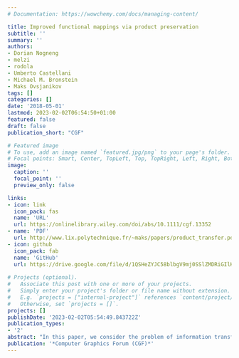 ```yaml
---
# Documentation: https://wowchemy.com/docs/managing-content/

title: Improved functional mappings via product preservation
subtitle: ''
summary: ''
authors:
- Dorian Nogneng
- melzi
- rodola
- Umberto Castellani
- Michael M. Bronstein
- Maks Ovsjanikov
tags: []
categories: []
date: '2018-05-01'
lastmod: 2023-02-02T06:54:50+01:00
featured: false
draft: false
publication_short: "CGF"

# Featured image
# To use, add an image named `featured.jpg/png` to your page's folder.
# Focal points: Smart, Center, TopLeft, Top, TopRight, Left, Right, BottomLeft, Bottom, BottomRight.
image:
  caption: ''
  focal_point: ''
  preview_only: false

links:
- icon: link
  icon_pack: fas
  name: 'URL'
  url: https://onlinelibrary.wiley.com/doi/abs/10.1111/cgf.13352
- name: 'PDF'
  url: http://www.lix.polytechnique.fr/~maks/papers/product_transfer.pdf
- icon: github
  icon_pack: fab
  name: 'GitHub'
  url: https://drive.google.com/file/d/1QSHeZYJC58blbgV9mj0SSlZMDRiGIlKU/view
    
# Projects (optional).
#   Associate this post with one or more of your projects.
#   Simply enter your project's folder or file name without extension.
#   E.g. `projects = ["internal-project"]` references `content/project/deep-learning/index.md`.
#   Otherwise, set `projects = []`.
projects: []
publishDate: '2023-02-02T05:54:49.843722Z'
publication_types:
- '2'
abstract: "In this paper, we consider the problem of information transfer across shapes and propose an extension to the widely used functional map representation. Our main observation is that in addition to the vector space structure of the functional spaces, which has been heavily exploited in the functional map framework, the functional algebra (i.e., the ability to take pointwise products of functions) can significantly extend the power of this framework. Equipped with this observation, we show how to improve one of the key applications of functional maps, namely transferring real-valued functions without conversion to point-to-point correspondences. We demonstrate through extensive experiments that by decomposing a given function into a linear combination consisting not only of basis functions but also of their pointwise products, both the representation power and the quality of the function transfer can be improved significantly. Our modification, while computationally simple, allows us to achieve higher transfer accuracy while keeping the size of the basis and the functional map fixed. We also analyze the computational complexity of optimally representing functions through linear combinations of products in a given basis and prove NP-completeness in some general cases. Finally, we argue that the use of function products can have a wide-reaching effect in extending the power of functional maps in a variety of applications, in particular by enabling the transfer of high-frequency functions without changing the representation size or complexity."
publication: '*Computer Graphics Forum (CGF)*'
---
```

